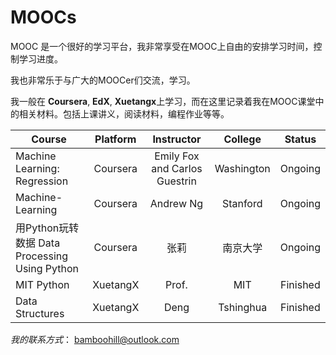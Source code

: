 # MOOCs

MOOC 是一个很好的学习平台，我非常享受在MOOC上自由的安排学习时间，控制学习进度。

我也非常乐于与广大的MOOCer们交流，学习。

我一般在 **Coursera**, **EdX**, **Xuetangx**上学习，而在这里记录着我在MOOC课堂中的相关材料。包括上课讲义，阅读材料，编程作业等等。

| Course             |  Platform  |  Instructor |  College          | Status|
| ------------------ |  :-------: |  :-------:  |:-----:            |:-----:|
|Machine Learning: Regression|Coursera|Emily Fox and Carlos Guestrin| Washington|Ongoing|
| Machine-Learning   |  Coursera  | Andrew Ng   |  Stanford|Ongoing|
| 用Python玩转数据 Data Processing Using Python|  Coursera  | 张莉   |  南京大学|Ongoing|
| MIT Python   |  XuetangX  |  Prof.   |  MIT   |   Finished |
| Data Structures   |  XuetangX  | Deng   |  Tshinghua|  Finished|





*我的联系方式*：
<bamboohill@outlook.com>
